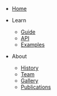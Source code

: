 - [Home](/)

- Learn
  - [Guide](/guide/user-guide/introduction)
  - [API](/api/)
  - [Examples](/examples/add-vectors)

- About
  - [History](/history)
  - [Team](/team)
  - [Gallery](/gallery)
  - [Publications](/publications)
